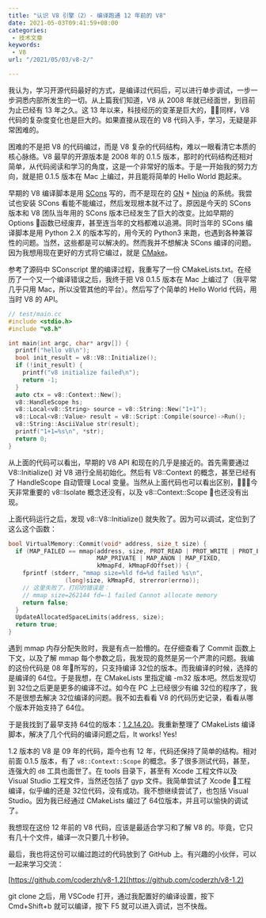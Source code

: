 ```yaml
---
title: "认识 V8 引擎（2）- 编译跑通 12 年前的 V8"
date: 2021-05-03T09:41:59+08:00
categories:
 - 技术文章
keywords:
 - V8
url: "/2021/05/03/v8-2/"

---
```


我认为，学习开源代码最好的方式，是编译过代码后，可以进行单步调试，一步一步洞悉内部所发生的一切。从上篇我们知道，V8 从 2008 年就已经面世，到目前为止已经有 13 年之久。这 13 年以来，科技经历的变革是巨大的，同样，V8 代码的复杂度变化也是巨大的。如果直接从现在的 V8 代码入手，学习，无疑是非常困难的。

困难的不是把 V8 的代码编过，而是 V8 复杂的代码结构，难以一眼看清它本质的核心脉络。V8 最早的开源版本是 2008 年的 0.1.5 版本，那时的代码结构还相对简单，从代码阅读和学习的角度，这是一个非常好的版本。于是一开始我的努力方向，就是把 0.1.5 版本在 Mac 上编过，并且能将简单的 Hello World 跑起来。

早期的 V8 编译脚本是用 [SCons](https://scons.org/) 写的，而不是现在的 [GN](https://gn.googlesource.com/gn/) + [Ninja](https://github.com/ninja-build/ninja) 的系统。我尝试也安装 SCons 看能不能编过，然后发现根本就不过了。原因是今天的 SCons 版本和 V8 团队当年用的 SCons 版本已经发生了巨大的改变。比如早期的 Options 函数已经废弃，甚至连当年的文档都难以追溯。同时当年的 SCons 编译脚本是用 Python 2.X 的版本写的，用今天的 Python3 来跑，也遇到各种兼容性的问题。当然，这些都是可以解决的。然而我并不想解决 SCons 编译的问题。因为我想用现在更好的方式将它编过，就是 [CMake](https://cmake.org/)。

参考了源码中 SConscript 里的编译过程，我重写了一份 CMakeLists.txt。在经历了一个又一个编译错误之后，我终于把 V8 0.1.5 版本在 Mac 上编过了（我平常几乎只用 Mac，所以没管其他的平台）。然后写了个简单的 Hello World 代码，用当时 V8 的 API。

```cpp
// test/main.cc
#include <stdio.h>
#include "v8.h"

int main(int argc, char* argv[]) {
  printf("hello v8\n");
  bool init_result = v8::V8::Initialize();
  if (!init_result) {
    printf("v8 initialize failed\n");
    return -1;
  }
  auto ctx = v8::Context::New();
  v8::HandleScope hs;
  v8::Local<v8::String> source = v8::String::New("1+1");
  v8::Local<v8::Value> result = v8::Script::Compile(source)->Run();
  v8::String::AsciiValue str(result);
  printf("1+1=%s\n", *str);
  return 0;
}
```

从上面的代码可以看出，早期的 V8 API 和现在的几乎是接近的。首先需要通过 V8::Initialize() 对 V8 进行全局初始化。然后有 V8::Context 的概念，甚至已经有了 HandleScope 自动管理 Local 变量。当然从上面代码也可以看出区别，今天非常重要的 v8::Isolate 概念还没有，以及 v8::Context::Scope 也还没有出现。

上面代码运行之后，发现 v8::V8::Initialize() 就失败了。因为可以调试，定位到了这么这个函数：

```cpp
bool VirtualMemory::Commit(void* address, size_t size) {
  if (MAP_FAILED == mmap(address, size, PROT_READ | PROT_WRITE | PROT_EXEC,
                         MAP_PRIVATE | MAP_ANON | MAP_FIXED,
                         kMmapFd, kMmapFdOffset)) {
    fprintf (stderr, "mmap size=%ld fd=%d failed %s\n",
                (long)size, kMmapFd, strerror(errno));
    // 这里失败了，打印的错误是：
    // mmap size=262144 fd=-1 failed Cannot allocate memory
    return false;
  }
  UpdateAllocatedSpaceLimits(address, size);
  return true;
}
```

遇到 mmap 内存分配失败时，我是有点一脸懵的。在仔细查看了 Commit 函数上下文，以及了解 mmap 每个参数之后，我发现的竟然是另一个严肃的问题。我编的这份代码是 08 年所写的，只支持编译 32位的版本。而我编译的时候，选择的是编译的 64位。于是我想，在 CMakeLists 里指定编 -m32 版本吧。然后发现切到 32位之后更是更多的编译不过。如今在 PC 上已经很少有编 32位的程序了，我不是很想去解决 32位编译的问题。我不如去看看 V8 的代码历史记录，看看从哪个版本开始支持了 64位。

于是我找到了最早支持 64位的版本：[1.2.14.20](https://github.com/v8/v8/tree/1.2.14.20)。我重新整理了 CMakeLists 编译脚本，解决了几个代码的编译问题之后，It works! Yes!

1.2 版本的 V8 是 09 年的代码，距今也有 12 年，代码还保持了简单的结构。相对前面 0.1.5 版本，有了 `v8::Context::Scope` 的概念。多了很多测试代码，甚至，连强大的 `d8` 工具也面世了。在 tools 目录下，甚至有 Xcode 工程文件以及 Visual Studio 工程文件，当然还包括了 gyp 文件。我简单尝试了 Xcode 工程编译，似乎编的还是 32位代码，没有成功。我不想继续尝试了，也包括 Visual Studio。因为我已经通过 CMakeLists 编过了 64位版本，并且可以愉快的调试了。

我想现在这份 12 年前的 V8 代码，应该是最适合学习和了解 V8 的。毕竟，它只有几十个文件，编译一次只要几十秒钟。

最后，我也将这份可以编过跑过的代码放到了 GitHub 上。有兴趣的小伙伴，可以一起来学习交流：

[https://github.com/coderzh/v8-1.2](https://github.com/coderzh/v8-1.2)

git clone 之后，用 VSCode 打开，通过我配置好的编译设置，按下 Cmd+Shift+b 就可以编译，按下 F5 就可以进入调试，岂不快哉。